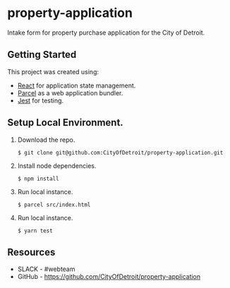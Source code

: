 # property-application

Intake form for property purchase application for the City of Detroit.

## Getting Started

This project was created using:
 - [React](https://reactjs.org/) for application state management.
 - [Parcel](https://parceljs.org/) as a web application bundler.
 - [Jest](https://jestjs.io/) for testing.

## Setup Local Environment.

1. Download the repo.
    ```
    $ git clone git@github.com:CityOfDetroit/property-application.git
    ```
2. Install node dependencies.

    ```
    $ npm install
    ```

3. Run local instance.
    ```
    $ parcel src/index.html
    ```

4. Run local instance.
    ```
    $ yarn test
    ```
## Resources

* SLACK - #webteam
* GitHub - https://github.com/CityOfDetroit/property-application